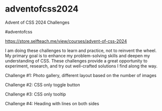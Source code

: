 # adventofcss2024
Advent of CSS 2024 Challenges

#adventofcss

https://store.selfteach.me/view/courses/advent-of-css-2024

I am doing these challenges to learn and practice, not to reinvent the wheel. My primary goal is to enhance my problem-solving skills and deepen my understanding of CSS. These challenges provide a great opportunity to experiment, research, and try out well-crafted solutions I find along the way.

Challenge #1: Photo gallery, different layout based on the number of images

Challenge #2: CSS only toggle button

Challenge #3: CSS only tooltip

Challenge #4: Heading with lines on both sides